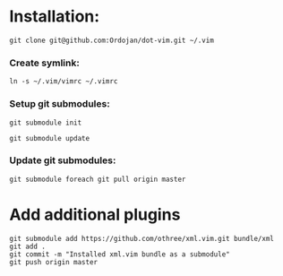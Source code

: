 # Installation:

    git clone git@github.com:Ordojan/dot-vim.git ~/.vim

### Create symlink:

    ln -s ~/.vim/vimrc ~/.vimrc
  
### Setup git submodules:

    git submodule init
    
    git submodule update
  
### Update git submodules:

    git submodule foreach git pull origin master

# Add additional plugins

    git submodule add https://github.com/othree/xml.vim.git bundle/xml
    git add .
    git commit -m "Installed xml.vim bundle as a submodule"
    git push origin master
